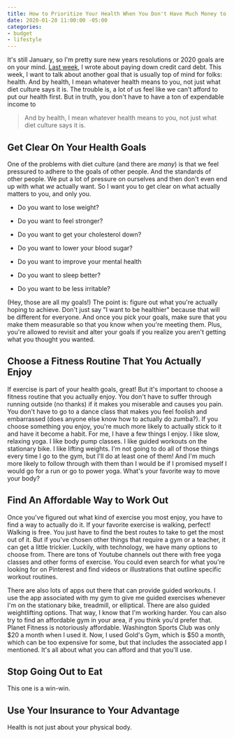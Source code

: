 ```yaml
---
title: How to Prioritize Your Health When You Don't Have Much Money to Spare
date: 2020-01-20 11:00:00 -05:00
categories:
- budget
- lifestyle
---
```


It's still January, so I'm pretty sure new years resolutions or 2020 goals are on your mind. [Last week](https://www.maggiegermano.com/blog/how-to-pay-down-credit-card-debt-this-year/), I wrote about paying down credit card debt. This week, I want to talk about another goal that is usually top of mind for folks: health. And by health, I mean whatever health means to you, not just what diet culture says it is. The trouble is, a lot of us feel like we can't afford to put our health first. But in truth, you don't have to have a ton of expendable income to 

> And by health, I mean whatever health means to you, not just what diet culture says it is. 

## Get Clear On Your Health Goals

One of the problems with diet culture (and there are *many*) is that we feel pressured to adhere to the goals of other people. And the standards of other people. We put a lot of pressure on ourselves and then don't even end up with what *we* actually want. So I want you to get clear on what actually matters to you, and only you.

* Do you want to lose weight?

* Do you want to feel stronger?

* Do you want to get your cholesterol down?

* Do you want to lower your blood sugar?

* Do you want to improve your mental health

* Do you want to sleep better?

* Do you want to be less irritable?

\(Hey, those are all my goals!) The point is: figure out what you're actually hoping to achieve. Don't just say "I want to be healthier" because that will be different for everyone. And once you pick your goals, make sure that you make them measurable so that you know when you're meeting them. Plus, you're allowed to revisit and alter your goals if you realize you aren't getting what you thought you wanted.

## Choose a Fitness Routine That You Actually Enjoy

If exercise is part of your health goals, great! But it's important to choose a fitness routine that you actually enjoy. You don't have to suffer through running outside (no thanks) if it makes you miserable and causes you pain. You don't have to go to a dance class that makes you feel foolish and embarrassed (does anyone else know how to actually do zumba?). If you choose something you enjoy, you're much more likely to actually stick to it and have it become a habit. For me, I have a few things I enjoy. I like slow, relaxing yoga. I like body pump classes. I like guided workouts on the stationary bike. I like lifting weights. I'm not going to do all of those things every time I go to the gym, but I'll do at least one of them! And I'm much more likely to follow through with them than I would be if I promised myself I would go for a run or go to power yoga. What's your favorite way to move your body?

## Find An Affordable Way to Work Out

Once you've figured out what kind of exercise you most enjoy, you have to find a way to actually do it. If your favorite exercise is walking, perfect! Walking is free. You just have to find the best routes to take to get the most out of it. But if you've chosen other things that require a gym or a teacher, it can get a little trickier. Luckily, with technology, we have many options to choose from. There are tons of Youtube channels out there with free yoga classes and other forms of exercise. You could even search for what you're looking for on Pinterest and find videos or illustrations that outline specific workout routines.

There are also lots of apps out there that can provide guided workouts. I use the app associated with my gym to give me guided exercises whenever I'm on the stationary bike, treadmill, or elliptical. There are also guided weightlifting options. That way, I know that I'm working harder. You can also try to find an affordable gym in your area, if you think you'd prefer that. Planet Fitness is notoriously affordable. Washington Sports Club was only $20 a month when I used it. Now, I used Gold's Gym, which is $50 a month, which can be too expensive for some, but that includes the associated app I mentioned. It's all about what you can afford and that you'll use.

## Stop Going Out to Eat

This one is a win-win.

## Use Your Insurance to Your Advantage

Health is not just about your physical body.